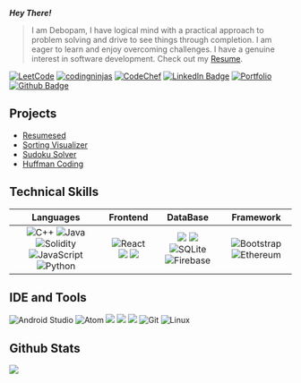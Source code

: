 **_Hey There!_**
> I am Debopam, I have logical mind with a practical approach to problem solving and drive to see things through completion. I am eager to learn and enjoy overcoming challenges. I have a genuine interest in software development. Check out my <a href = './resume.pdf'> Resume</a>.

<!--Social Profiles-->

[![LeetCode](https://img.shields.io/badge/LeetCode-000000?style=for-the-badge&logo=LeetCode&logoColor=#d16c06)](https://leetcode.com/debo_roy10/)
[![codingninjas](https://img.shields.io/badge/coding%20ninjas-DD6620?style=for-the-badge&logo=codingninjas&logoColor=white)](https://www.codingninjas.com/codestudio/profile/6c14bbaa-9a19-4b85-8873-0f33b98ab94f)
[![CodeChef](https://img.shields.io/badge/CodeChef-%23964B00.svg?style=for-the-badge&logo=CodeChef&logoColor=white)](https://www.codechef.com/users/debo1820)
[![LinkedIn Badge](https://img.shields.io/badge/LinkedIn-0077B5?style=for-the-badge&logo=linkedin&logoColor=white)](https://www.linkedin.com/in/debopam-roy-10b9a2181/)
[![Portfolio](https://img.shields.io/badge/Portfolio-%23000000.svg?style=for-the-badge&logo=firefox&logoColor=#FF7139)](https://debopam-roy.github.io/)
[![Github Badge](https://img.shields.io/badge/GitHub-100000?style=for-the-badge&logo=github&logoColor=white)](https://github.com/debopam-roy)

## Projects

- [Resumesed](https://github.com/debopam-roy/Resume-Builder)
- [Sorting Visualizer](https://github.com/debopam-roy/Sorting-Visualizer)
- [Sudoku Solver](https://github.com/debopam-roy/Sudoku-Solver)
- [Huffman Coding](https://github.com/debopam-roy/Huffman-Coding)

<!-- https://github-profile-summary-cards.vercel.app/api/cards/profile-details?username=iamkkmcmd&theme=vue  -->

## Technical Skills

| Languages | Frontend | DataBase | Framework |
| :---:  | :---:  | :---:  | :---:  |
| ![C++](https://img.shields.io/badge/c++-%2300599C.svg?style=for-the-badge&logo=c%2B%2B&logoColor=white) ![Java](https://img.shields.io/badge/java-%23ED8B00.svg?style=for-the-badge&logo=java&logoColor=white) ![Solidity](https://img.shields.io/badge/Solidity-%23363636.svg?style=for-the-badge&logo=solidity&logoColor=white) ![JavaScript](https://img.shields.io/badge/javascript-%23323330.svg?style=for-the-badge&logo=javascript&logoColor=%23F7DF1E) ![Python](https://img.shields.io/badge/python-3670A0?style=for-the-badge&logo=python&logoColor=ffdd54) | ![React](https://img.shields.io/badge/react-%2320232a.svg?style=for-the-badge&logo=react&logoColor=%2361DAFB) ![](https://img.shields.io/badge/HTML5-E34F26?style=for-the-badge&logo=html5&logoColor=white) ![](https://img.shields.io/badge/CSS3-1572B6?style=for-the-badge&logo=css3&logoColor=white) | ![](https://img.shields.io/badge/PostgreSQL-316192?style=for-the-badge&logo=postgresql&logoColor=white) ![](https://img.shields.io/badge/MySQL-005C84?style=for-the-badge&logo=mysql&logoColor=white) ![SQLite](https://img.shields.io/badge/sqlite-%2307405e.svg?style=for-the-badge&logo=sqlite&logoColor=white) ![Firebase](https://img.shields.io/badge/firebase-%23039BE5.svg?style=for-the-badge&logo=firebase) | ![Bootstrap](https://img.shields.io/badge/bootstrap-%23563D7C.svg?style=for-the-badge&logo=bootstrap&logoColor=white) ![Ethereum](https://img.shields.io/badge/Ethereum-3C3C3D?style=for-the-badge&logo=Ethereum&logoColor=white) |

## IDE and Tools

![Android Studio](https://img.shields.io/badge/Android%20Studio-3DDC84.svg?style=for-the-badge&logo=android-studio&logoColor=white)
![Atom](https://img.shields.io/badge/Atom-%2366595C.svg?style=for-the-badge&logo=atom&logoColor=white)
![](https://img.shields.io/badge/Colab-F9AB00?style=for-the-badge&logo=googlecolab&color=525252)
![](https://img.shields.io/badge/Jupyter-F37626.svg?&style=for-the-badge&logo=Jupyter&logoColor=white)
![](https://img.shields.io/badge/VSCode-0078D4?style=for-the-badge&logo=visual%20studio%20code&logoColor=white)
![Git](https://img.shields.io/badge/git-%23F05033.svg?style=for-the-badge&logo=git&logoColor=white)
![Linux](https://img.shields.io/badge/Linux-FCC624?style=for-the-badge&logo=linux&logoColor=black)

## Github Stats

![](http://github-profile-summary-cards.vercel.app/api/cards/profile-details?username=debopam-roy&theme=2077)
